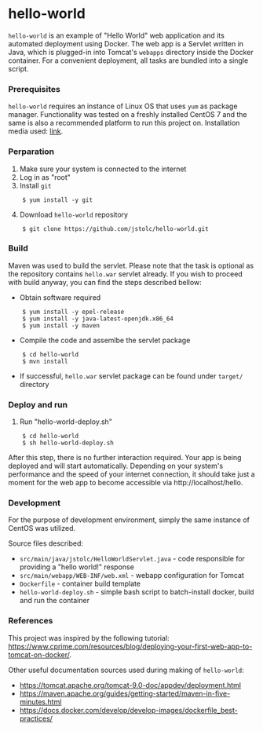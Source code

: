 hello-world
===========

`hello-world` is an example of "Hello World" web application and its automated deployment using Docker. The web app is a Servlet written in Java, which is plugged-in into Tomcat's `webapps` directory inside the Docker container. For a convenient deployment, all tasks are bundled into a single script. 


### Prerequisites 

`hello-world` requires an instance of Linux OS that uses `yum` as package manager. Functionality was tested on a freshly installed CentOS 7 and the same is also a recommended platform to run this project on. Installation media used: [link](http://ftp.heanet.ie/pub/centos/7.9.2009/isos/x86_64/CentOS-7-x86_64-Minimal-2009.iso). 


### Perparation

1. Make sure your system is connected to the internet
2. Log in as "root" 
3. Install `git`
```
    $ yum install -y git
```
4. Download `hello-world` repository
```
    $ git clone https://github.com/jstolc/hello-world.git
```    


### Build  

Maven was used to build the servlet. Please note that the task is optional as the repository contains `hello.war` servlet already. If you wish to proceed with build anyway, you can find the steps described bellow: 

  * Obtain software required 
```
    $ yum install -y epel-release
    $ yum install -y java-latest-openjdk.x86_64
    $ yum install -y maven
```
  * Compile the code and assemlbe the servlet package
``` 
    $ cd hello-world
    $ mvn install
```
  * If successful, `hello.war` servlet package can be found under `target/` directory 


### Deploy and run 
    
1. Run "hello-world-deploy.sh"
```
    $ cd hello-world
    $ sh hello-world-deploy.sh
```    
After this step, there is no further interaction required. Your app is being deployed and will start automatically. Depending on your system's performance and the speed of your internet connection, it should take just a moment for the web app to become accessible via http://localhost/hello.


### Development

For the purpose of development environment, simply the same instance of CentOS was utilized.

Source files described:

  * `src/main/java/jstolc/HelloWorldServlet.java` - code responsible for providing a "hello world!" response
  * `src/main/webapp/WEB-INF/web.xml` - webapp configuration for Tomcat
  * `Dockerfile` - container build template
  * `hello-world-deploy.sh` - simple bash script to batch-install docker, build and run the container


### References  

This project was inspired by the following tutorial: https://www.cprime.com/resources/blog/deploying-your-first-web-app-to-tomcat-on-docker/. 

Other useful documentation sources used during making of `hello-world`:
  * https://tomcat.apache.org/tomcat-9.0-doc/appdev/deployment.html
  * https://maven.apache.org/guides/getting-started/maven-in-five-minutes.html
  * https://docs.docker.com/develop/develop-images/dockerfile_best-practices/










